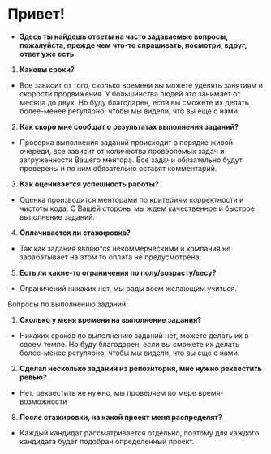 # Привет!
* __Здесь ты найдешь ответы на часто задаваемые вопросы, пожалуйста, прежде чем что-то спрашивать, посмотри, вдруг, ответ уже есть.__
1) 	**Каковы сроки?** 
- Все зависит от того, сколько времени вы можете уделять занятиям и скорости продвижения. У большинства людей это занимает от месяца до двух. Но буду благодарен, если вы сможете их делать более-менее регулярно, чтобы мы видели, что вы еще с нами.
2) **Как скоро мне сообщат о результатах выполнения заданий?**
- Проверка выполнения заданий происходит в порядке живой очереди, все зависит от количества проверяемых задач и загруженности Вашего ментора. Все задачи обязательно будут проверены и по ним обязательно оставят комментарий.
3) **Как оценивается успешность работы?**
- Оценка производится менторами по критериям корректности и чистоты кода. С Вашей стороны мы ждем качественное и быстрое выполнение заданий.
4) **Оплачивается ли стажировка?**
- Так как задания являются некоммерческими и компания не зарабатывает на этом то оплата не предусмотрена.
5) **Есть ли какие-то ограничения по полу/возрасту/весу?**
- Ограничений никаких нет, мы рады всем желающим учиться.
 
Вопросы по выполнению заданий:
1.	**Сколько у меня времени на выполнение задания?**
- Никаких сроков по выполнению заданий нет, можете делать их в своем темпе. Но буду благодарен, если вы сможете их делать более-менее регулярно, чтобы мы видели, что вы еще с нами.
2.	**Сделал несколько заданий из репозитория, мне нужно реквестить ревью?**
- Нет, реквестить не нужно, мы проверяем по мере время-возможности
8.	**После стажировки, на какой проект меня распределят?**
- Каждый кандидат рассматривается отдельно, поэтому для каждого кандидата будет подобран определенный проект.
